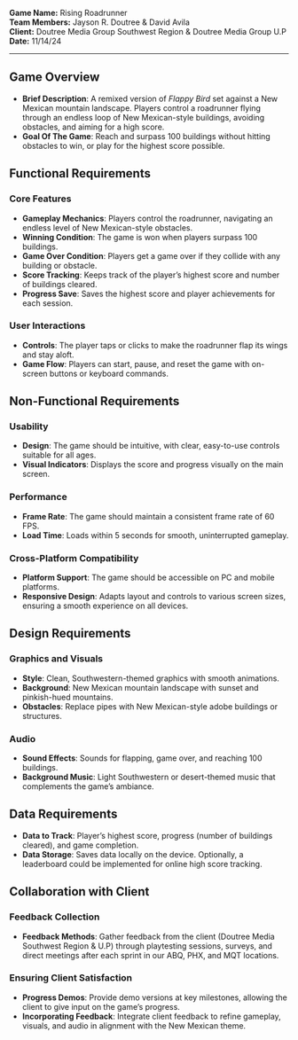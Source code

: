 **Game Name:** Rising Roadrunner  
**Team Members:** Jayson R. Doutree & David Avila  
**Client:** Doutree Media Group Southwest Region & Doutree Media Group U.P 
**Date:** 11/14/24  

---

## Game Overview
   - **Brief Description**: A remixed version of *Flappy Bird* set against a New Mexican mountain landscape. Players control a roadrunner flying through an endless loop of New Mexican-style buildings, avoiding obstacles, and aiming for a high score.
   - **Goal Of The Game**: Reach and surpass 100 buildings without hitting obstacles to win, or play for the highest score possible.

## Functional Requirements

### Core Features
   - **Gameplay Mechanics**: Players control the roadrunner, navigating an endless level of New Mexican-style obstacles.
   - **Winning Condition**: The game is won when players surpass 100 buildings.
   - **Game Over Condition**: Players get a game over if they collide with any building or obstacle.
   - **Score Tracking**: Keeps track of the player’s highest score and number of buildings cleared.
   - **Progress Save**: Saves the highest score and player achievements for each session.

### User Interactions
   - **Controls**: The player taps or clicks to make the roadrunner flap its wings and stay aloft.
   - **Game Flow**: Players can start, pause, and reset the game with on-screen buttons or keyboard commands.

## Non-Functional Requirements

### Usability
   - **Design**: The game should be intuitive, with clear, easy-to-use controls suitable for all ages.
   - **Visual Indicators**: Displays the score and progress visually on the main screen.

### Performance
   - **Frame Rate**: The game should maintain a consistent frame rate of 60 FPS.
   - **Load Time**: Loads within 5 seconds for smooth, uninterrupted gameplay.

### Cross-Platform Compatibility
   - **Platform Support**: The game should be accessible on PC and mobile platforms.
   - **Responsive Design**: Adapts layout and controls to various screen sizes, ensuring a smooth experience on all devices.

## Design Requirements

### Graphics and Visuals
   - **Style**: Clean, Southwestern-themed graphics with smooth animations.
   - **Background**: New Mexican mountain landscape with sunset and pinkish-hued mountains.
   - **Obstacles**: Replace pipes with New Mexican-style adobe buildings or structures.

### Audio
   - **Sound Effects**: Sounds for flapping, game over, and reaching 100 buildings.
   - **Background Music**: Light Southwestern or desert-themed music that complements the game’s ambiance.

## Data Requirements
   - **Data to Track**: Player’s highest score, progress (number of buildings cleared), and game completion.
   - **Data Storage**: Saves data locally on the device. Optionally, a leaderboard could be implemented for online high score tracking.

## Collaboration with Client

### Feedback Collection
   - **Feedback Methods**: Gather feedback from the client (Doutree Media Southwest Region & U.P) through playtesting sessions, surveys, and direct meetings after each sprint in our ABQ, PHX, and MQT locations.

### Ensuring Client Satisfaction
   - **Progress Demos**: Provide demo versions at key milestones, allowing the client to give input on the game’s progress.
   - **Incorporating Feedback**: Integrate client feedback to refine gameplay, visuals, and audio in alignment with the New Mexican theme.
